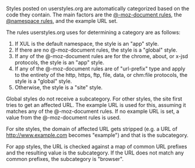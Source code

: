 Styles posted on userstyles.org are automatically categorized based on the code they contain. The main factors are the [@-moz-document rules](https://github.com/JasonBarnabe/stylish/wiki/Applying-styles-to-specific-sites), the [@namespace rules](https://github.com/JasonBarnabe/stylish/wiki/CSS-namespaces), and the example URL set.

The rules userstyles.org uses for determining a category are as follows:

1. If XUL is the default namespace, the style is an "app" style.
2. If there are no @-moz-document rules, the style is a "global" style.
3. If any of the @-moz-document rules are for the chrome, about, or x-jsd protocols, the style is an "app" style.
4. If any of the @-moz-document rules are of "url-prefix" type and apply to the entirety of the http, https, ftp, file, data, or chm:file protocols, the style is a "global" style.
5. Otherwise, the style is a "site" style.

Global styles do not receive a subcategory. For other styles, the site first tries to get an affected URL. The example URL is used for this, assuming it matches any of the @-moz-document rules. If no example URL is set, a value from the @-moz-document rules is used.

For site styles, the domain of affected URL gets stripped (e.g. a URL of http://www.example.com becomes "example") and that is the subcategory.

For app styles, the URL is checked against a map of common URL prefixes and the resulting value is the subcategory. If the URL does not match any common prefixes, the subcategory is "browser".